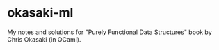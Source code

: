 # okasaki-ml
My notes and solutions for "Purely Functional Data Structures" book by Chris Okasaki (in OCaml).
